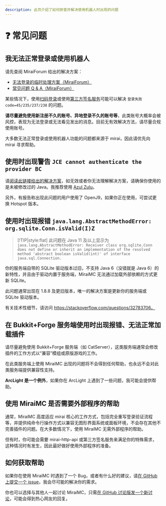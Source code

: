 ```yaml
---
description: 此页介绍了如何排查并解决使用机器人时出现的问题
---
```


# ❓ 常见问题

## 我无法正常登录或使用机器人

请先查阅 MiraiForum 给出的解决方案：
* [无法登录的临时处理方案（MiraiForum）](https://mirai.mamoe.net/topic/223/)
* [常见问题 Q & A（MiraiForum）](https://mirai.mamoe.net/topic/71)

某些情况下，使用[扫码登录](../tutorial/use-qrcode-login.md)或使用[第三方签名服务](../tutorial/use-encrypt-service.md)可能可以解决 `登录失败 code=45/235/237/238` 的问题。

**请尽量避免使用新注册不久的账号、异地登录不久的账号等**，此类账号大概率会被风控，表现为无法登录或无法看见发出的消息。目前无有效解决方法，请尽量合规使用账号。

大多数无法正常登录或使用机器人功能的问题都来源于 mirai，因此请优先向 mirai 寻求帮助。

## 使用时出现警告 `JCE cannot authenticate the provider BC`

请[阅读此链接给出的解决方案](https://mirai.mamoe.net/topic/71)，如无效或者你无法理解解决方案，请确保你使用的是未被修改过的 Java。我推荐使用 [Azul Zulu](http://www.azul.com/downloads/)。

另外，有报告称出现此问题的用户使用了 OpenJ9，如果你正在使用，可尝试更换 Hotspot 版本。

## 使用时出现报错 `java.lang.AbstractMethodError: org.sqlite.Conn.isValid(I)Z`

> [!TIP|style:flat]
> 此问题在 Java 11 及以上显示为 `java.lang.AbstractMethodError: Receiver class org.sqlite.Conn does not define or inherit an implementation of the resolved method 'abstract boolean isValid(int)' of interface java.sql.Connection.`

你的服务端自带的 SQLite 驱动版本过旧，不支持 Java 6（没错就是 Java 6）的新特性，并且由于驱动内置于服务端，MiraiMC 无法通过加载外部依赖的方式更新 SQLite。

此问题通常出现在 1.8.8 及更旧版本，唯一的解决方案是更新你的服务端或 SQLite 驱动版本。

有关技术性细节，请访问 https://stackoverflow.com/questions/32783706。

## 在 Bukkit+Forge 服务端使用时出现报错、无法正常加载插件

请尽量避免使用 Bukkit+Forge 服务端（如 CatServer），这类服务端通常会修改插件的工作方式以“兼容”模组或原版游戏的工作。

在此类服务端上使用 MiraiMC 出现的问题将不会得到任何帮助，也永远不会对此类服务端提供兼容性支持。

**ArcLight 是一个例外**，如果你在 ArcLight 上遇到了一些问题，我可能会提供帮助。

## 使用 MiraiMC 是否需要外部程序的帮助

通常，MiraiMC 高度适应 mirai 核心的工作方式，包括完全重写登录验证流程等，并提供纯命令行操作方式以兼容无图形界面系统或面板环境，不会存在其他不完善插件的问题。在大多数情况下，使用 MiraiMC 无需外部程序的帮助。

但有时，你可能会需要 mirai-http-api 或第三方签名服务来满足你的特殊需求，这种情况时有发生，因此最好做好使用外部程序的准备。

## 如何获取帮助
如果你在使用 MiraiMC 时遇到了一个 Bug，或者有什么好的建议，请[在 GitHub 上提交一个 issue](https://github.com/DreamVoid/MiraiMC/issues)，我会尽可能的解决你的需求。

你也可以选择与其他人一起讨论 MiraiMC，只需[在 GitHub 讨论版发一个新讨论](https://github.com/DreamVoid/MiraiMC/discussions)，可能会得到热心网友的回复。